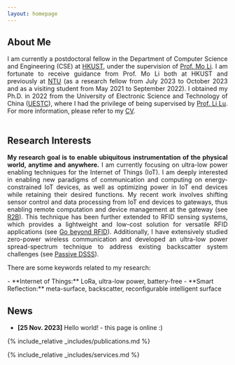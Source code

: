 ```yaml
---
layout: homepage
---
```


## About Me
<div align="justify">
I am currently a postdoctoral fellow in the Department of Computer Science and Engineering (CSE) at <a href="https://hkust.edu.hk/">HKUST</a>, under the supervision of <a href="https://cse.hkust.edu.hk/~lim/">Prof. Mo Li</a>. I am fortunate to receive guidance from Prof. Mo Li both at HKUST and previously at <a href="https://www.ntu.edu.sg/">NTU</a> (as a research fellow from July 2023 to October 2023 and as a visiting student from May 2021 to September 2022). I obtained my Ph.D. in 2022 from the University of Electronic Science and Technology of China (<a href="https://en.uestc.edu.cn/">UESTC</a>), where I had the privilege of being supervised by <a href="https://www.scse.uestc.edu.cn/info/1081/12001.htm">Prof. Li Lu</a>. For more information, please refer to my <a href="./assets/files/curriculum_vitae.pdf">CV</a>.
</div>

<br>

## Research Interests

<div align="justify">
<strong>My research goal is to enable ubiquitous instrumentation of the physical world, anytime and anywhere.</strong>
I am currently focusing on ultra-low power enabling techniques for the Internet of Things (IoT). I am deeply interested in enabling new paradigms of communication and computing on energy-constrained IoT devices, as well as optimizing power in IoT end devices while retaining their desired functions. My recent work involves shifting sensor control and data processing from IoT end devices to gateways, thus enabling remote computation and device management at the gateway (see <a href="https://dl.acm.org/doi/10.1145/3372224.3419182">R2B</a>). This technique has been further extended to RFID sensing systems, which provides a lightweight and low-cost solution for versatile RFID applications (see <a href="https://dl.acm.org/doi/10.1145/3570361.3613284">Go beyond RFID</a>). Additionally, I have extensively studied zero-power wireless communication and developed an ultra-low power spread-spectrum technique to address existing backscatter system challenges (see <a href="https://www.usenix.org/conference/nsdi22/presentation/li-songfan">Passive DSSS</a>). 

There are some keywords related to my research:
</div>
- **Internet of Things:** LoRa, ultra-low power, battery-free
- **Smart Reflection:** meta-surface, backscatter, reconfigurable intelligent surface

## News

- **[25 Nov. 2023]** Hello world! - this page is online :)
<!--- **[Feb. 2020]** Our paper about incremental learning is accepted to CVPR 2020. -->
<!-- This content will not appear in the rendered Markdown -->

{% include_relative _includes/publications.md %}

{% include_relative _includes/services.md %}

